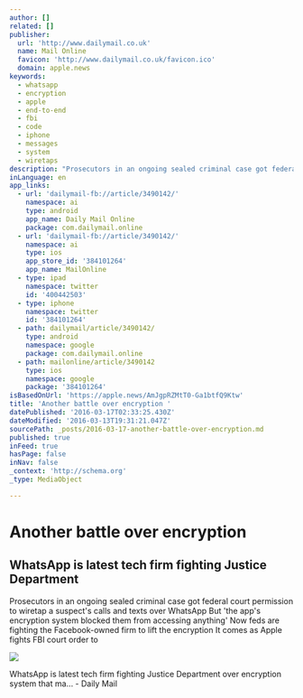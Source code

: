 ```yaml
---
author: []
related: []
publisher:
  url: 'http://www.dailymail.co.uk'
  name: Mail Online
  favicon: 'http://www.dailymail.co.uk/favicon.ico'
  domain: apple.news
keywords:
  - whatsapp
  - encryption
  - apple
  - end-to-end
  - fbi
  - code
  - iphone
  - messages
  - system
  - wiretaps
description: "Prosecutors in an ongoing sealed criminal case got federal court permission to wiretap a suspect's calls and texts over WhatsApp But 'the app's encryption system blocked them from accessing anything' Now feds are fighting the Facebook-owned firm to lift the encryption It comes as Apple fights FBI court order to"
inLanguage: en
app_links:
  - url: 'dailymail-fb://article/3490142/'
    namespace: ai
    type: android
    app_name: Daily Mail Online
    package: com.dailymail.online
  - url: 'dailymail-fb://article/3490142/'
    namespace: ai
    type: ios
    app_store_id: '384101264'
    app_name: MailOnline
  - type: ipad
    namespace: twitter
    id: '400442503'
  - type: iphone
    namespace: twitter
    id: '384101264'
  - path: dailymail/article/3490142/
    type: android
    namespace: google
    package: com.dailymail.online
  - path: mailonline/article/3490142
    type: ios
    namespace: google
    package: '384101264'
isBasedOnUrl: 'https://apple.news/AmJgpRZMtT0-Ga1btfQ9Ktw'
title: 'Another battle over encryption '
datePublished: '2016-03-17T02:33:25.430Z'
dateModified: '2016-03-13T19:31:21.047Z'
sourcePath: _posts/2016-03-17-another-battle-over-encryption.md
published: true
inFeed: true
hasPage: false
inNav: false
_context: 'http://schema.org'
_type: MediaObject

---
```

# Another battle over encryption 

<article style=""><h1>WhatsApp is latest tech firm fighting Justice Department</h1><p>Prosecutors in an ongoing sealed criminal case got federal court permission to wiretap a suspect's calls and texts over WhatsApp But 'the app's encryption system blocked them from accessing anything' Now feds are fighting the Facebook-owned firm to lift the encryption It comes as Apple fights FBI court order to</p><img src="http://i.dailymail.co.uk/i/pix/2016/03/13/13/3210F4B300000578-0-image-a-5_1457876135433.jpg" /></article>

WhatsApp is latest tech firm fighting Justice Department over encryption system that ma... - Daily Mail